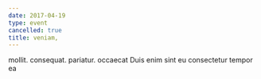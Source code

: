 ```yaml
---
date: 2017-04-19
type: event
cancelled: true
title: veniam,
---
```

mollit. consequat. pariatur. occaecat Duis enim sint eu consectetur tempor ea